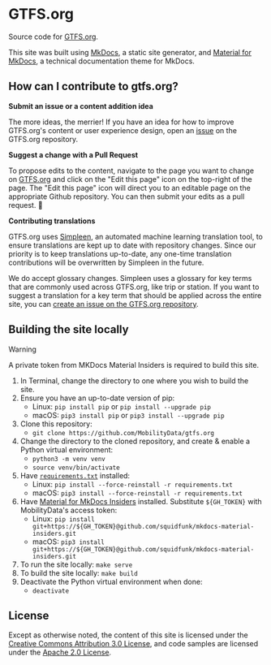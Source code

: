 # GTFS.org

Source code for [GTFS.org](https://gtfs.org/).

This site was built using [MkDocs](https://www.mkdocs.org/), a static site generator, and [Material for MkDocs](https://squidfunk.github.io/mkdocs-material/), a technical documentation theme for MkDocs.

## How can I contribute to gtfs.org?

**Submit an issue or a content addition idea**

The more ideas, the merrier! If you have an idea for how to improve GTFS.org's content or user experience design, open an [issue](https://github.com/MobilityData/gtfs.org/issues/new) on the GTFS.org repository.

**Suggest a change with a Pull Request**

To propose edits to the content, navigate to the page you want to change on [GTFS.org](https://gtfs.org/) and click on the "Edit this page" icon on the top-right of the page. The "Edit this page" icon will direct you to an editable page on the appropriate Github repository. You can then submit your edits as a pull request. 📝

**Contributing translations**

GTFS.org uses [Simpleen](https://simpleen.io/), an automated machine learning translation tool, to ensure translations are kept up to date with repository changes. Since our priority is to keep translations up-to-date, any one-time translation contributions will be overwritten by Simpleen in the future. 

We do accept glossary changes. Simpleen uses a glossary for key terms that are commonly used across GTFS.org, like trip or station. If you want to suggest a translation for a key term that should be applied across the entire site, you can [create an issue on the GTFS.org repository](https://github.com/MobilityData/gtfs.org/issues/new/choose).

## Building the site locally

> [!WARNING]
> A private token from MKDocs Material Insiders is required to build this site.

1. In Terminal, change the directory to one where you wish to build the site.
1. Ensure you have an up-to-date version of pip:
   - Linux: `pip install pip` or `pip install --upgrade pip`
   - macOS: `pip3 install pip` or `pip3 install --upgrade pip`
1. Clone this repository:
   - `git clone https://github.com/MobilityData/gtfs.org`
1. Change the directory to the cloned repository, and create & enable a Python virtual environment:
   - `python3 -m venv venv`
   - `source venv/bin/activate`
1. Have [`requirements.txt`](requirements.txt) installed:
   - Linux: `pip install --force-reinstall -r requirements.txt`
   - macOS: `pip3 install --force-reinstall -r requirements.txt`
1. Have [Material for MkDocs Insiders](https://squidfunk.github.io/mkdocs-material/insiders/`) installed. Substitute `${GH_TOKEN}` with MobilityData's access token:
   - Linux: `pip install git+https://${GH_TOKEN}@github.com/squidfunk/mkdocs-material-insiders.git`
   - macOS: `pip3 install git+https://${GH_TOKEN}@github.com/squidfunk/mkdocs-material-insiders.git`
1. To run the site locally: `make serve`
1. To build the site locally: `make build`
1. Deactivate the Python virtual environment when done:
   - `deactivate`


## License

Except as otherwise noted, the content of this site is licensed under the [Creative Commons Attribution 3.0 License](https://creativecommons.org/licenses/by/3.0/), and code samples are licensed under the [Apache 2.0 License](https://www.apache.org/licenses/LICENSE-2.0).

